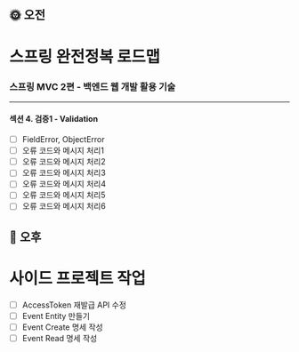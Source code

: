 ## :sun_with_face: 오전

# 스프링 완전정복 로드맵
### 스프링 MVC 2편 - 백엔드 웹 개발 활용 기술
--- ---
#### 섹션 4. 검증1 - Validation
- [ ] FieldError, ObjectError
- [ ] 오류 코드와 메시지 처리1
- [ ] 오류 코드와 메시지 처리2
- [ ] 오류 코드와 메시지 처리3
- [ ] 오류 코드와 메시지 처리4
- [ ] 오류 코드와 메시지 처리5
- [ ] 오류 코드와 메시지 처리6

## :full_moon_with_face: 오후

# 사이드 프로젝트 작업

- [ ] AccessToken 재발급 API 수정
- [ ] Event Entity 만들기
- [ ] Event Create 명세 작성
- [ ] Event Read 명세 작성